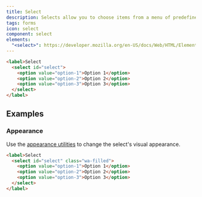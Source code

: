 ```yaml
---
title: Select
description: Selects allow you to choose items from a menu of predefined options.
tags: forms
icon: select
component: select
elements:
  "<select>": https://developer.mozilla.org/en-US/docs/Web/HTML/Element/select
---
```


```html {.example}
<label>Select
  <select id="select">
    <option value="option-1">Option 1</option>
    <option value="option-2">Option 2</option>
    <option value="option-3">Option 3</option>
  </select>
</label>
```

## Examples

### Appearance

Use the [appearance utilities](/docs/utilities/appearance/) to change the select's visual appearance.

```html {.example}
<label>Select
  <select id="select" class="wa-filled">
    <option value="option-1">Option 1</option>
    <option value="option-2">Option 2</option>
    <option value="option-3">Option 3</option>
  </select>
</label>
```
